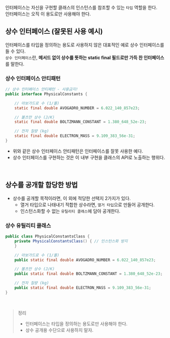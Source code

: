 인터페이스는 자신을 구현할 클래스의 인스턴스를 참조할 수 있는 `타입` 역할을 한다.<br>
인터페이스는 오직 이 용도로만 사용해야 한다.

## 상수 인터페이스 (잘못된 사용 예시)
인터페이스를 타입을 정의하는 용도로 사용하지 않은 대표적인 예로 상수 인터페이스를 들 수 있다. <br>
`상수 인터페이스`란, **메서드 없이 상수를 뜻하는 static final 필드로만 가득 찬 인터페이스**를 말한다.

### 상수 인터페이스 안티패턴
```java
// 상수 인터페이스 안티패턴 - 사용금지!
public interface PhysicalConstants {

    // 아보가드로 수 (1/몰)
    static final double AVOGADRO_NUMBER = 6.022_140_857e23;

    // 볼츠만 상수 (J/K)
    static final double BOLTZMANN_CONSTANT = 1.380_648_52e-23;

    // 전자 질량 (kg)
    static final double ELECTRON_MASS = 9.109_383_56e-31;
}
```

- 위와 같은 상수 인터페이스 안티패턴은 인터페이스를 잘못 사용한 예다.
- 상수 인터페이스를 구현하는 것은 이 내부 구현을 클래스의 API로 노출하는 행위다.

<br>

## 상수를 공개할 합당한 방법
- 상수를 공개할 목적이라면, 이 외에 적당한 선택지 2가지가 있다.
    - 열거 타입으로 나태내기 적합한 상수라면, `열거 타입`으로 만들어 공개한다.
    - 인스턴스화할 수 없는 `유틸리티 클래스`에 담아 공개한다.

### 상수 유틸리티 클래스
````java
public class PhysicalConstantsClass {
    private PhysicalConstantsClass() { // 인스턴스화 방지
    }

    // 아보가드로 수 (1/몰)
    public static final double AVOGADRO_NUMBER = 6.022_140_857e23;

    // 볼츠만 상수 (J/K)
    public static final double BOLTZMANN_CONSTANT = 1.380_648_52e-23;

    // 전자 질량 (kg)
    public static final double ELECTRON_MASS = 9.109_383_56e-31;
}
````

<br>

> 정리
> - 인터페이스는 타입을 정의하는 용도로만 사용해야 한다. 
> - 상수 공개용 수단으로 사용하지 말자.